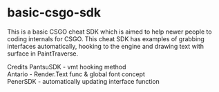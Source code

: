 # basic-csgo-sdk

This is a basic CSGO cheat SDK which is aimed to help newer people to coding internals for CSGO. This cheat SDK has examples of
grabbing interfaces automatically, hooking to the engine and drawing text with surface in PaintTraverse.

Credits
PantsuSDK - vmt hooking method <br />
Antario - Render.Text func & global font concept <br />
PenerSDK - automatically updating interface function <br />

